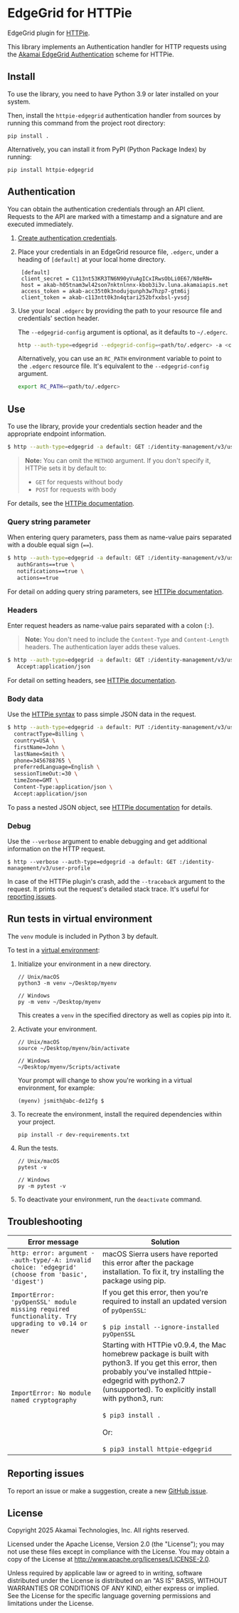 # EdgeGrid for HTTPie

EdgeGrid plugin for [HTTPie](https://github.com/jkbr/httpie).

This library implements an Authentication handler for HTTP requests using the [Akamai EdgeGrid Authentication](https://techdocs.akamai.com/developer/docs/authenticate-with-edgegrid) scheme for HTTPie.

## Install

To use the library, you need to have Python 3.9 or later installed on your system.

Then, install the `httpie-edgegrid` authentication handler from sources by running this command from the project root directory:

   ```
   pip install .
   ```

Alternatively, you can install it from PyPI (Python Package Index) by running:

```
pip install httpie-edgegrid
```

## Authentication

You can obtain the authentication credentials through an API client. Requests to the API are marked with a timestamp and a signature and are executed immediately.

1. [Create authentication credentials](https://techdocs.akamai.com/developer/docs/set-up-authentication-credentials).

2. Place your credentials in an EdgeGrid resource file, `.edgerc`, under a heading of `[default]` at your local home directory.

   ```
    [default]
    client_secret = C113nt53KR3TN6N90yVuAgICxIRwsObLi0E67/N8eRN=
    host = akab-h05tnam3wl42son7nktnlnnx-kbob3i3v.luna.akamaiapis.net
    access_token = akab-acc35t0k3nodujqunph3w7hzp7-gtm6ij
    client_token = akab-c113ntt0k3n4qtari252bfxxbsl-yvsdj
    ```

3. Use your local `.edgerc` by providing the path to your resource file and credentials' section header.

   The `--edgegrid-config` argument is optional, as it defaults to `~/.edgerc`.

    ```bash
    http --auth-type=edgegrid --edgegrid-config=<path/to/.edgerc> -a <credentials_section_name>: <METHOD> :/<api_endpoint>
    ```

   Alternatively, you can use an `RC_PATH` environment variable to point to the `.edgerc` resource file. It's equivalent to the `--edgegrid-config` argument.

   ```bash
   export RC_PATH=<path/to/.edgerc>
   ```

## Use

To use the library, provide your credentials section header and the appropriate endpoint information.

```bash
$ http --auth-type=edgegrid -a default: GET :/identity-management/v3/user-profile
```
> **Note:** You can omit the `METHOD` argument. If you don't specify it, HTTPie sets it by default to:
>
> - `GET` for requests without body
> - `POST` for requests with body

For details, see the [HTTPie documentation](https://httpie.io/docs/cli/optional-get-and-post).

### Query string parameter

When entering query parameters, pass them as name-value pairs separated with a double equal sign (`==`).

```bash
$ http --auth-type=edgegrid -a default: GET :/identity-management/v3/user-profile \
   authGrants==true \
   notifications==true \
   actions==true
```

For detail on adding query string parameters, see [HTTPie documentation](https://httpie.io/docs/cli/querystring-parameters).


### Headers

Enter request headers as name-value pairs separated with a colon (`:`).

> **Note:** You don't need to include the `Content-Type` and `Content-Length` headers. The authentication layer adds these values.

```bash
$ http --auth-type=edgegrid -a default: GET :/identity-management/v3/user-profile \
   Accept:application/json
```

For detail on setting headers, see [HTTPie documentation](https://httpie.io/docs/cli/http-headers).

### Body data

Use the [HTTPie syntax](https://httpie.io/docs/cli/non-string-json-fields) to pass simple JSON data in the request.

```bash
$ http --auth-type=edgegrid -a default: PUT :/identity-management/v3/user-profile/basic-info \
  contractType=Billing \
  country=USA \
  firstName=John \
  lastName=Smith \
  phone=3456788765 \
  preferredLanguage=English \
  sessionTimeOut:=30 \
  timeZone=GMT \
  Content-Type:application/json \
  Accept:application/json
```

To pass a nested JSON object, see [HTTPie documentation](https://httpie.io/docs/cli/nested-json) for details.

### Debug

Use the `--verbose` argument to enable debugging and get additional information on the HTTP request.

```
$ http --verbose --auth-type=edgegrid -a default: GET :/identity-management/v3/user-profile
```

In case of the HTTPie plugin's crash, add the `--traceback` argument to the request. It prints out the request's detailed stack trace. It's useful for [reporting issues](#reporting-issues).

## Run tests in virtual environment

The `venv` module is included in Python 3 by default.

To test in a [virtual environment](https://docs.python.org/3/library/venv.html):

1. Initialize your environment in a new directory.

   ```
   // Unix/macOS
   python3 -m venv ~/Desktop/myenv

   // Windows
   py -m venv ~/Desktop/myenv
   ```

   This creates a `venv` in the specified directory as well as copies pip into it.

2. Activate your environment.

   ```
   // Unix/macOS
   source ~/Desktop/myenv/bin/activate

   // Windows
   ~/Desktop/myenv/Scripts/activate
   ```

   Your prompt will change to show you're working in a virtual environment, for example:

   ```
   (myenv) jsmith@abc-de12fg $
   ```

3. To recreate the environment, install the required dependencies within your project.

   ```
   pip install -r dev-requirements.txt
   ```

4. Run the tests.

   ```
   // Unix/macOS
   pytest -v

   // Windows
   py -m pytest -v
   ```

5. To deactivate your environment, run the `deactivate` command.

## Troubleshooting

| Error message | Solution |
| ------- | -------|
| `http: error: argument --auth-type/-A: invalid choice: 'edgegrid' (choose from 'basic', 'digest')` | macOS Sierra users have reported this error after the package installation. To fix it, try installing the package using pip. |
| `ImportError: 'pyOpenSSL' module missing required functionality. Try upgrading to v0.14 or newer` | If you get this error, then you're required to install an updated version of `pyOpenSSL`: <br /> <br /> `$ pip install --ignore-installed pyOpenSSL`|
| `ImportError: No module named cryptography` | Starting with HTTPie v0.9.4, the Mac homebrew package is built with python3. If you get this error, then probably you've installed httpie-edgegrid with python2.7 (unsupported). To explicitly install with python3, run: <br /> <br /> `$ pip3 install .` <br /> <br /> Or: <br /> <br /> `$ pip3 install httpie-edgegrid` |

## Reporting issues

To report an issue or make a suggestion, create a new [GitHub issue](https://github.com/akamai/httpie-edgegrid/issues).

## License

Copyright 2025 Akamai Technologies, Inc. All rights reserved.

Licensed under the Apache License, Version 2.0 (the "License"); you may not use these files except in compliance with the License. You may obtain a copy of the License at http://www.apache.org/licenses/LICENSE-2.0.

Unless required by applicable law or agreed to in writing, software distributed under the License is distributed on an "AS IS" BASIS, WITHOUT WARRANTIES OR CONDITIONS OF ANY KIND, either express or implied. See the License for the specific language governing permissions and limitations under the License.
